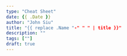```yaml
---
type: "Cheat Sheet"
date: {{ .Date }}
author: "John Siu"
title: "{{ replace .Name "-" " " | title }}"
description: ""
tags: [""]
draft: true
---
```

<!--more-->
